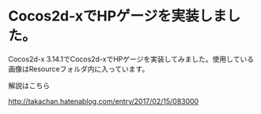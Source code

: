 # Cocos2d-xでHPゲージを実装しました。

Cocos2d-x 3.14.1でCocos2d-xでHPゲージを実装してみました。使用している画像はResourceフォルダ内に入っています。

解説はこちら

http://takachan.hatenablog.com/entry/2017/02/15/083000